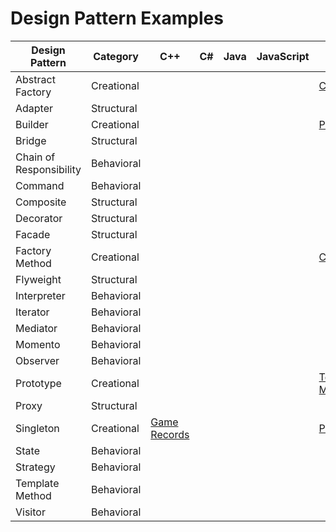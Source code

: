 # Design Pattern Examples

| Design Pattern | Category | C++ | C# | Java | JavaScript | Python | Ruby |
|---|---|---|---|---|---|---|---|
| Abstract Factory | Creational |   |   |   |   | [Car Factory](abstract-factory-python/) |   |
| Adapter | Structural |   |   |   |   |   |   |
| Builder | Creational |   |   |   |   | [Plane Builder](builder-python/)  |   |
| Bridge | Structural |   |   |   |   |   |   |
| Chain of Responsibility | Behavioral |   |   |   |   |   |   |
| Command | Behavioral |   |   |   |   |   |   |
| Composite | Structural |   |   |   |   |   |   |
| Decorator | Structural |   |   |   |   |   |   |
| Facade | Structural |   |   |   |   |   |   |
| Factory Method | Creational |   |   |   |   | [Converter](factory-method-python/) |   |
| Flyweight | Structural |   |   |   |   |   |   |
| Interpreter | Behavioral |   |   |   |   |   |   |
| Iterator | Behavioral |   |   |   |   |   |   |
| Mediator | Behavioral |   |   |   |   |   |   |
| Momento | Behavioral |   |   |   |   |   |   |
| Observer | Behavioral |   |   |   |   |   |   |
| Prototype | Creational |   |   |   |   | [Temperature Measurement](prototype-python/) |   |
| Proxy | Structural |   |   |   |   |   |   |
| Singleton | Creational | [Game Records](singleton-cpp/) |   |   |   | [PhoneBook](singleton-python/) |   |
| State | Behavioral |   |   |   |   |   |   |
| Strategy | Behavioral |   |   |   |   |   |   |
| Template Method | Behavioral |   |   |   |   |   |   |
| Visitor | Behavioral |   |   |   |   |   |   |
